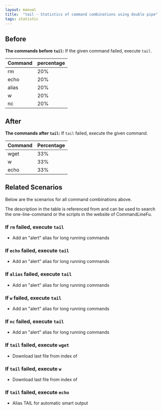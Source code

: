 ```yaml
---
layout: manual
title:  "tail - Statistics of command combinations using double pipe"
tags: statistic
---
```


## Before

__The commands before `tail`:__ If the given command failed, execute `tail`.

| Command | percentage |
|--------|--------|
| rm | 20% |
| echo | 20% |
| alias | 20% |
| w | 20% |
| nc | 20% |



## After

__The commands after `tail`:__ If `tail` failed, execute the given command.

| Command | Percentage | 
|-------|--------|
| wget | 33% |
| w | 33% |
| echo | 33% |



## Related Scenarios

Below are the scenarios for all command combinations above.

The description in the table is referenced from and can be used to search the one-line-command or the scripts in the website of CommandLineFu.


### If `rm` failed, execute `tail`

- Add an "alert" alias for long running commands

            
### If `echo` failed, execute `tail`

- Add an "alert" alias for long running commands

            
### If `alias` failed, execute `tail`

- Add an "alert" alias for long running commands

            
### If `w` failed, execute `tail`

- Add an "alert" alias for long running commands

            
### If `nc` failed, execute `tail`

- Add an "alert" alias for long running commands

            


### If `tail` failed, execute `wget`

- Download last file from index of

            
### If `tail` failed, execute `w`

- Download last file from index of

            
### If `tail` failed, execute `echo`

- Alias TAIL for automatic smart output

            
